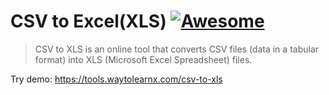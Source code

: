 # CSV to Excel(XLS) [![Awesome](https://cdn.rawgit.com/sindresorhus/awesome/d7305f38d29fed78fa85652e3a63e154dd8e8829/media/badge.svg)](https://github.com/sindresorhus/awesome)

>CSV to XLS is an online tool that converts CSV files (data in a tabular format) into XLS (Microsoft Excel Spreadsheet) files.

Try demo: https://tools.waytolearnx.com/csv-to-xls

